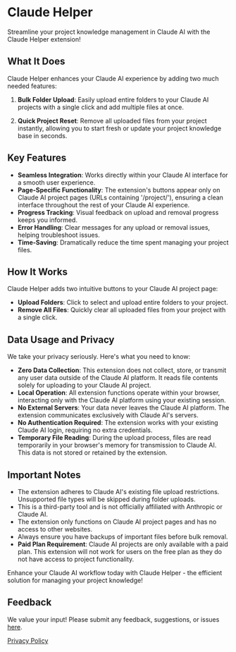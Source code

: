 # Claude Helper

Streamline your project knowledge management in Claude AI with the Claude Helper extension!

## What It Does

Claude Helper enhances your Claude AI experience by adding two much needed features:

1. **Bulk Folder Upload**: Easily upload entire folders to your Claude AI projects with a single click and add multiple files at once.

2. **Quick Project Reset**: Remove all uploaded files from your project instantly, allowing you to start fresh or update your project knowledge base in seconds.

## Key Features

- **Seamless Integration**: Works directly within your Claude AI interface for a smooth user experience.
- **Page-Specific Functionality**: The extension's buttons appear only on Claude AI project pages (URLs containing '/project/'), ensuring a clean interface throughout the rest of your Claude AI experience.
- **Progress Tracking**: Visual feedback on upload and removal progress keeps you informed.
- **Error Handling**: Clear messages for any upload or removal issues, helping troubleshoot issues.
- **Time-Saving**: Dramatically reduce the time spent managing your project files.

## How It Works

Claude Helper adds two intuitive buttons to your Claude AI project page:

- **Upload Folders**: Click to select and upload entire folders to your project.
- **Remove All Files**: Quickly clear all uploaded files from your project with a single click.

## Data Usage and Privacy

We take your privacy seriously. Here's what you need to know:

- **Zero Data Collection**: This extension does not collect, store, or transmit any user data outside of the Claude AI platform. It reads file contents solely for uploading to your Claude AI project.
- **Local Operation**: All extension functions operate within your browser, interacting only with the Claude AI platform using your existing session.
- **No External Servers**: Your data never leaves the Claude AI platform. The extension communicates exclusively with Claude AI's servers.
- **No Authentication Required**: The extension works with your existing Claude AI login, requiring no extra credentials.
- **Temporary File Reading**: During the upload process, files are read temporarily in your browser's memory for transmission to Claude AI. This data is not stored or retained by the extension.

## Important Notes

- The extension adheres to Claude AI's existing file upload restrictions. Unsupported file types will be skipped during folder uploads.
- This is a third-party tool and is not officially affiliated with Anthropic or Claude AI.
- The extension only functions on Claude AI project pages and has no access to other websites.
- Always ensure you have backups of important files before bulk removal.
- **Paid Plan Requirement**: Claude AI projects are only available with a paid plan. This extension will not work for users on the free plan as they do not have access to project functionality.

Enhance your Claude AI workflow today with Claude Helper - the efficient solution for managing your project knowledge!

## Feedback

We value your input! Please submit any feedback, suggestions, or issues [here](https://github.com/merteraslan/claudehelper/issues).

[Privacy Policy](privacy-policy.md)
